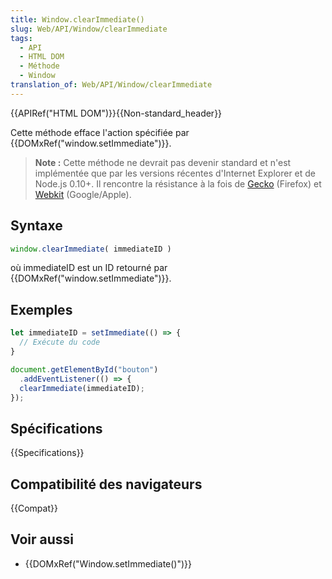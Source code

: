 ```yaml
---
title: Window.clearImmediate()
slug: Web/API/Window/clearImmediate
tags:
  - API
  - HTML DOM
  - Méthode
  - Window
translation_of: Web/API/Window/clearImmediate
---
```


{{APIRef("HTML DOM")}}{{Non-standard_header}}

Cette méthode efface l'action spécifiée par {{DOMxRef("window.setImmediate")}}.

> **Note :** Cette méthode ne devrait pas devenir standard et n'est implémentée que par les versions récentes d'Internet Explorer et de Node.js 0.10+. Il rencontre la résistance à la fois de [Gecko](https://bugzilla.mozilla.org/show_bug.cgi?id=686201) (Firefox) et [Webkit](http://code.google.com/p/chromium/issues/detail?id=146172) (Google/Apple).

## Syntaxe

```js
window.clearImmediate( immediateID )
```

où immediateID est un ID retourné par {{DOMxRef("window.setImmediate")}}.

## Exemples

```js
let immediateID = setImmediate(() => {
  // Exécute du code
}

document.getElementById("bouton")
  .addEventListener(() => {
  clearImmediate(immediateID);
});
```

## Spécifications

{{Specifications}}

## Compatibilité des navigateurs

{{Compat}}

## Voir aussi

- {{DOMxRef("Window.setImmediate()")}}
